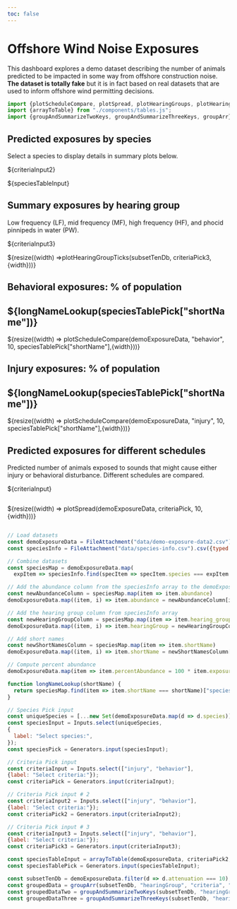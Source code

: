 ```yaml
---
toc: false
---
```


<h1>Offshore Wind Noise Exposures</h1>


This dashboard explores a demo dataset describing the number of animals predicted to be impacted in some way from offshore construction noise. __The dataset is totally fake__ but it is in fact based on real datasets that are used to inform offshore wind permitting decisions.


```js
import {plotScheduleCompare, plotSpread, plotHearingGroups, plotHearingGroupTicks} from "./components/plots.js";
import {arrayToTable} from "./components/tables.js";
import {groupAndSummarizeTwoKeys, groupAndSummarizeThreeKeys, groupArr} from "./components/tools.js";

```

<style type="text/css">

@container (min-width: 560px) {
  .grid-cols-2-3 {
    grid-template-columns: 1fr 1fr;
  }
  .grid-cols-2-3 .grid-colspan-2 {
    grid-column: span 2;
  }
}

@container (min-width: 840px) {
  .grid-cols-2-3 {
    grid-template-columns: 1fr 2fr;
    grid-auto-flow: column;
  }
}

</style>


<div class="grid grid-cols-3">


  <div class="card grid-colspan-2" >
  <h2> Predicted exposures by species</h2>
  Select a species to display details in summary plots below.

  ${criteriaInput2}

  ${speciesTableInput}
  
  </div>

  <div class="card">

  <h2>Summary exposures by hearing group</h2>
  Low frequency (LF), mid frequency (MF), high frequency (HF), and phocid pinnipeds in water (PW).

  ${criteriaInput3}

  ${resize((width) =>plotHearingGroupTicks(subsetTenDb, criteriaPick3, {width}))}
  
  </div>


</div>

<div class="grid grid-cols-2-3">
  <div class="card">
  <h2>Behavioral exposures: % of population</h2>
  <h2>${longNameLookup(speciesTablePick["shortName"])}</h2>
  ${resize((width) => plotScheduleCompare(demoExposureData, "behavior", 10, speciesTablePick["shortName"],{width}))}</div>

  <div class="card">
  <h2>Injury exposures: % of population</h2>
  <h2>${longNameLookup(speciesTablePick["shortName"])}</h2>
  ${resize((width) => plotScheduleCompare(demoExposureData, "injury", 10, speciesTablePick["shortName"],{width}))}</div>

  <div class="card grid-colspan-2 grid-rowspan-2" style="display: flex; flex-direction: column;">
  <h2>Predicted exposures for different schedules</h2>
  Predicted number of animals exposed to sounds that might cause either injury or behavioral disturbance. Different schedules are compared.

  ${criteriaInput}

  ${resize((width) => plotSpread(demoExposureData, criteriaPick, 10, {width}))}
  
  </div>
</div>


```js
// Load datasets
const demoExposureData = FileAttachment("data/demo-exposure-data2.csv").csv({typed: true});
const speciesInfo = FileAttachment("data/species-info.csv").csv({typed: true})

```

```js
// Combine datasets
const speciesMap = demoExposureData.map(
  expItem => speciesInfo.find(specItem => specItem.species === expItem.species))

// Add the abundance column from the speciesInfo array to the demoExposureData array
const newAbundanceColumn = speciesMap.map(item => item.abundance)
demoExposureData.map((item, i) => item.abundance = newAbundanceColumn[i])

// Add the hearing group column from speciesInfo array
const newHearingGroupColumn = speciesMap.map(item => item.hearing_group)
demoExposureData.map((item, i) => item.hearingGroup = newHearingGroupColumn[i])

// Add short names 
const newShortNamesColumn = speciesMap.map(item => item.shortName)
demoExposureData.map((item, i) => item.shortName = newShortNamesColumn[i])

// Compute percent abundance
demoExposureData.map(item => item.percentAbundance = 100 * item.exposures / item.abundance)

```

```js
function longNameLookup(shortName) {
  return speciesMap.find(item => item.shortName === shortName)["species"];
}

```


```js
// Species Pick input
const uniqueSpecies = [...new Set(demoExposureData.map(d => d.species))];
const speciesInput = Inputs.select(uniqueSpecies, 
{ 
  label: "Select species:",
});
const speciesPick = Generators.input(speciesInput);

```

```js
// Criteria Pick input
const criteriaInput = Inputs.select(["injury", "behavior"], 
{label: "Select criteria:"});
const criteriaPick = Generators.input(criteriaInput);
```


```js
// Criteria Pick input # 2
const criteriaInput2 = Inputs.select(["injury", "behavior"], 
{label: "Select criteria:"});
const criteriaPick2 = Generators.input(criteriaInput2);
```

```js
// Criteria Pick input # 3
const criteriaInput3 = Inputs.select(["injury", "behavior"], 
{label: "Select criteria:"});
const criteriaPick3 = Generators.input(criteriaInput3);
```


```js
const speciesTableInput = arrayToTable(demoExposureData, criteriaPick2, 10, {width});
const speciesTablePick = Generators.input(speciesTableInput);

```



```js
const subsetTenDb = demoExposureData.filter(d => d.attenuation === 10);
const groupedData = groupArr(subsetTenDb, "hearingGroup", "criteria", "percentAbundance")
const groupedDataTwo = groupAndSummarizeTwoKeys(subsetTenDb, "hearingGroup", "criteria", "percentAbundance")
const groupedDataThree = groupAndSummarizeThreeKeys(subsetTenDb, "hearingGroup", "criteria", "sch", "percentAbundance")
```

<!-- ```js
display(groupedDataThree)

``` -->